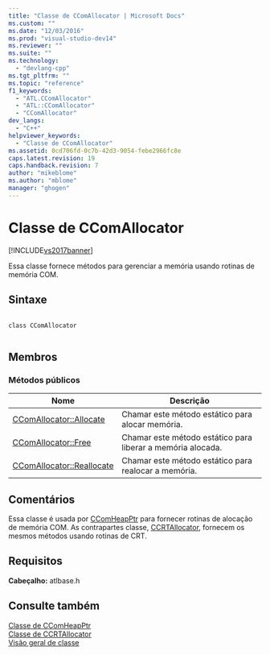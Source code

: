 ```yaml
---
title: "Classe de CComAllocator | Microsoft Docs"
ms.custom: ""
ms.date: "12/03/2016"
ms.prod: "visual-studio-dev14"
ms.reviewer: ""
ms.suite: ""
ms.technology: 
  - "devlang-cpp"
ms.tgt_pltfrm: ""
ms.topic: "reference"
f1_keywords: 
  - "ATL.CComAllocator"
  - "ATL::CComAllocator"
  - "CComAllocator"
dev_langs: 
  - "C++"
helpviewer_keywords: 
  - "Classe de CComAllocator"
ms.assetid: 0cd706fd-0c7b-42d3-9054-febe2966fc8e
caps.latest.revision: 19
caps.handback.revision: 7
author: "mikeblome"
ms.author: "mblome"
manager: "ghogen"
---
```

# Classe de CComAllocator
[!INCLUDE[vs2017banner](../../assembler/inline/includes/vs2017banner.md)]

Essa classe fornece métodos para gerenciar a memória usando rotinas de memória COM.  
  
## Sintaxe  
  
```  
  
class CComAllocator  
  
```  
  
## Membros  
  
### Métodos públicos  
  
|Nome|Descrição|  
|----------|---------------|  
|[CComAllocator::Allocate](../Topic/CComAllocator::Allocate.md)|Chamar este método estático para alocar memória.|  
|[CComAllocator::Free](../Topic/CComAllocator::Free.md)|Chamar este método estático para liberar a memória alocada.|  
|[CComAllocator::Reallocate](../Topic/CComAllocator::Reallocate.md)|Chamar este método estático para realocar a memória.|  
  
## Comentários  
 Essa classe é usada por [CComHeapPtr](../../atl/reference/ccomheapptr-class.md) para fornecer rotinas de alocação de memória COM.  As contrapartes classe, [CCRTAllocator](../../atl/reference/ccrtallocator-class.md), fornecem os mesmos métodos usando rotinas de CRT.  
  
## Requisitos  
 **Cabeçalho:** atlbase.h  
  
## Consulte também  
 [Classe de CComHeapPtr](../../atl/reference/ccomheapptr-class.md)   
 [Classe de CCRTAllocator](../../atl/reference/ccrtallocator-class.md)   
 [Visão geral de classe](../../atl/atl-class-overview.md)